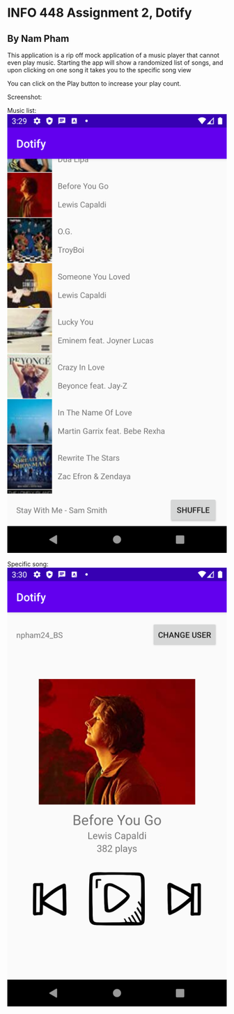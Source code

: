 # INFO 448 Assignment 2, Dotify
## By Nam Pham

This application is a rip off mock application of a music player that cannot even play music. Starting the app will show a randomized list of songs, and upon clicking on one song it takes you to the specific song view

You can click on the Play button to increase your play count.

Screenshot:

Music list:
![general music list view](general_music_list.png)

Specific song:
![specific song](specific_music_view.png)
